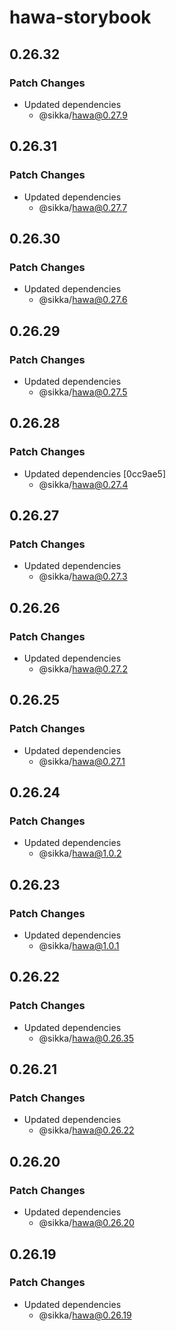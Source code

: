 # hawa-storybook

## 0.26.32

### Patch Changes

- Updated dependencies
  - @sikka/hawa@0.27.9

## 0.26.31

### Patch Changes

- Updated dependencies
  - @sikka/hawa@0.27.7

## 0.26.30

### Patch Changes

- Updated dependencies
  - @sikka/hawa@0.27.6

## 0.26.29

### Patch Changes

- Updated dependencies
  - @sikka/hawa@0.27.5

## 0.26.28

### Patch Changes

- Updated dependencies [0cc9ae5]
  - @sikka/hawa@0.27.4

## 0.26.27

### Patch Changes

- Updated dependencies
  - @sikka/hawa@0.27.3

## 0.26.26

### Patch Changes

- Updated dependencies
  - @sikka/hawa@0.27.2

## 0.26.25

### Patch Changes

- Updated dependencies
  - @sikka/hawa@0.27.1

## 0.26.24

### Patch Changes

- Updated dependencies
  - @sikka/hawa@1.0.2

## 0.26.23

### Patch Changes

- Updated dependencies
  - @sikka/hawa@1.0.1

## 0.26.22

### Patch Changes

- Updated dependencies
  - @sikka/hawa@0.26.35

## 0.26.21

### Patch Changes

- Updated dependencies
  - @sikka/hawa@0.26.22

## 0.26.20

### Patch Changes

- Updated dependencies
  - @sikka/hawa@0.26.20

## 0.26.19

### Patch Changes

- Updated dependencies
  - @sikka/hawa@0.26.19
